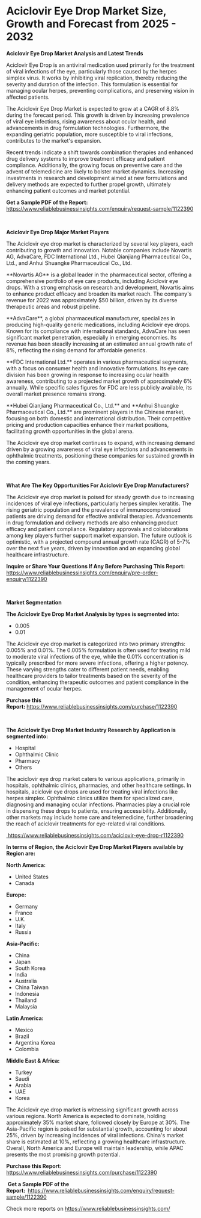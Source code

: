 <p><h1>Aciclovir Eye Drop Market Size, Growth and Forecast from 2025 - 2032</h1></p><p><strong>Aciclovir Eye Drop Market Analysis and Latest Trends</strong></p>
<p><p>Aciclovir Eye Drop is an antiviral medication used primarily for the treatment of viral infections of the eye, particularly those caused by the herpes simplex virus. It works by inhibiting viral replication, thereby reducing the severity and duration of the infection. This formulation is essential for managing ocular herpes, preventing complications, and preserving vision in affected patients.</p><p>The Aciclovir Eye Drop Market is expected to grow at a CAGR of 8.8% during the forecast period. This growth is driven by increasing prevalence of viral eye infections, rising awareness about ocular health, and advancements in drug formulation technologies. Furthermore, the expanding geriatric population, more susceptible to viral infections, contributes to the market's expansion. </p><p>Recent trends indicate a shift towards combination therapies and enhanced drug delivery systems to improve treatment efficacy and patient compliance. Additionally, the growing focus on preventive care and the advent of telemedicine are likely to bolster market dynamics. Increasing investments in research and development aimed at new formulations and delivery methods are expected to further propel growth, ultimately enhancing patient outcomes and market potential.</p></p>
<p><strong>Get a Sample PDF of the Report:&nbsp;</strong> <a href="https://www.reliablebusinessinsights.com/enquiry/request-sample/1122390?utm_campaign=3356&utm_medium=2&utm_source=Github&utm_content=ia&utm_term=08032025&utm_id=aciclovir-eye-drop">https://www.reliablebusinessinsights.com/enquiry/request-sample/1122390</a></p>
<p>&nbsp;</p>
<p><strong>Aciclovir Eye Drop Major Market Players</strong></p>
<p><p>The Aciclovir eye drop market is characterized by several key players, each contributing to growth and innovation. Notable companies include Novartis AG, AdvaCare, FDC International Ltd., Hubei Qianjiang Pharmaceutical Co., Ltd., and Anhui Shuangke Pharmaceutical Co., Ltd.</p><p>**Novartis AG** is a global leader in the pharmaceutical sector, offering a comprehensive portfolio of eye care products, including Aciclovir eye drops. With a strong emphasis on research and development, Novartis aims to enhance product efficacy and broaden its market reach. The company's revenue for 2022 was approximately $50 billion, driven by its diverse therapeutic areas and robust pipeline.</p><p>**AdvaCare**, a global pharmaceutical manufacturer, specializes in producing high-quality generic medications, including Aciclovir eye drops. Known for its compliance with international standards, AdvaCare has seen significant market penetration, especially in emerging economies. Its revenue has been steadily increasing at an estimated annual growth rate of 8%, reflecting the rising demand for affordable generics.</p><p>**FDC International Ltd.** operates in various pharmaceutical segments, with a focus on consumer health and innovative formulations. Its eye care division has been growing in response to increasing ocular health awareness, contributing to a projected market growth of approximately 6% annually. While specific sales figures for FDC are less publicly available, its overall market presence remains strong.</p><p>**Hubei Qianjiang Pharmaceutical Co., Ltd.** and **Anhui Shuangke Pharmaceutical Co., Ltd.** are prominent players in the Chinese market, focusing on both domestic and international distribution. Their competitive pricing and production capacities enhance their market positions, facilitating growth opportunities in the global arena.</p><p>The Aciclovir eye drop market continues to expand, with increasing demand driven by a growing awareness of viral eye infections and advancements in ophthalmic treatments, positioning these companies for sustained growth in the coming years.</p></p>
<p>&nbsp;</p>
<p><strong>What Are The Key Opportunities For Aciclovir Eye Drop Manufacturers?</strong></p>
<p><p>The Aciclovir eye drop market is poised for steady growth due to increasing incidences of viral eye infections, particularly herpes simplex keratitis. The rising geriatric population and the prevalence of immunocompromised patients are driving demand for effective antiviral therapies. Advancements in drug formulation and delivery methods are also enhancing product efficacy and patient compliance. Regulatory approvals and collaborations among key players further support market expansion. The future outlook is optimistic, with a projected compound annual growth rate (CAGR) of 5-7% over the next five years, driven by innovation and an expanding global healthcare infrastructure.</p></p>
<p><strong>Inquire or Share Your Questions If Any Before Purchasing This Report:</strong> <a href="https://www.reliablebusinessinsights.com/enquiry/pre-order-enquiry/1122390?utm_campaign=3356&utm_medium=2&utm_source=Github&utm_content=ia&utm_term=08032025&utm_id=aciclovir-eye-drop">https://www.reliablebusinessinsights.com/enquiry/pre-order-enquiry/1122390</a></p>
<p>&nbsp;</p>
<p><strong>Market Segmentation</strong></p>
<p><strong>The Aciclovir Eye Drop Market Analysis by types is segmented into:</strong></p>
<p><ul><li>0.005</li><li>0.01</li></ul></p>
<p><p>The Aciclovir eye drop market is categorized into two primary strengths: 0.005% and 0.01%. The 0.005% formulation is often used for treating mild to moderate viral infections of the eye, while the 0.01% concentration is typically prescribed for more severe infections, offering a higher potency. These varying strengths cater to different patient needs, enabling healthcare providers to tailor treatments based on the severity of the condition, enhancing therapeutic outcomes and patient compliance in the management of ocular herpes.</p></p>
<p><strong>Purchase this Report:&nbsp;</strong><a href="https://www.reliablebusinessinsights.com/purchase/1122390?utm_campaign=3356&utm_medium=2&utm_source=Github&utm_content=ia&utm_term=08032025&utm_id=aciclovir-eye-drop">https://www.reliablebusinessinsights.com/purchase/1122390</a></p>
<p>&nbsp;</p>
<p><strong>The Aciclovir Eye Drop Market Industry Research by Application is segmented into:</strong></p>
<p><ul><li>Hospital</li><li>Ophthalmic Clinic</li><li>Pharmacy</li><li>Others</li></ul></p>
<p><p>The aciclovir eye drop market caters to various applications, primarily in hospitals, ophthalmic clinics, pharmacies, and other healthcare settings. In hospitals, aciclovir eye drops are used for treating viral infections like herpes simplex. Ophthalmic clinics utilize them for specialized care, diagnosing and managing ocular infections. Pharmacies play a crucial role in dispensing these drops to patients, ensuring accessibility. Additionally, other markets may include home care and telemedicine, further broadening the reach of aciclovir treatments for eye-related viral conditions.</p></p>
<p><a href="https://www.reliablebusinessinsights.com/aciclovir-eye-drop-r1122390?utm_campaign=3356&utm_medium=2&utm_source=Github&utm_content=ia&utm_term=08032025&utm_id=aciclovir-eye-drop">&nbsp;https://www.reliablebusinessinsights.com/aciclovir-eye-drop-r1122390</a></p>
<p><strong>In terms of Region, the Aciclovir Eye Drop Market Players available by Region are:</strong></p>
<p>
    <p> <strong> North America: </strong>
        <ul>
            <li>United States</li>
            <li>Canada</li>
        </ul>
        </p> 
    <p> <strong> Europe: </strong>
        <ul>
            <li>Germany</li>
            <li>France</li>
            <li>U.K.</li>
            <li>Italy</li>
            <li>Russia</li>
        </ul>
        </p> 
    <p> <strong> Asia-Pacific: </strong>
        <ul>
            <li>China</li>
            <li>Japan</li>
            <li>South Korea</li>
            <li>India</li>
            <li>Australia</li>
            <li>China Taiwan</li>
            <li>Indonesia</li>
            <li>Thailand</li>
            <li>Malaysia</li>
        </ul>
        </p> 
    <p> <strong> Latin America: </strong>
        <ul>
            <li>Mexico</li>
            <li>Brazil</li>
            <li>Argentina Korea</li>
            <li>Colombia</li>
        </ul>
        </p> 
    <p> <strong> Middle East & Africa: </strong>
        <ul>
            <li>Turkey</li>
            <li>Saudi</li>
            <li>Arabia</li>
            <li>UAE</li>
            <li>Korea</li>
        </ul>
    </p>
    </p>
<p><p>The Aciclovir eye drop market is witnessing significant growth across various regions. North America is expected to dominate, holding approximately 35% market share, followed closely by Europe at 30%. The Asia-Pacific region is poised for substantial growth, accounting for about 25%, driven by increasing incidences of viral infections. China's market share is estimated at 10%, reflecting a growing healthcare infrastructure. Overall, North America and Europe will maintain leadership, while APAC presents the most promising growth potential.</p></p>
<p><strong>Purchase this Report: </strong><a href="https://www.reliablebusinessinsights.com/purchase/1122390?utm_campaign=3356&utm_medium=2&utm_source=Github&utm_content=ia&utm_term=08032025&utm_id=aciclovir-eye-drop">https://www.reliablebusinessinsights.com/purchase/1122390</a></p>
<p>&nbsp;<strong>Get a Sample PDF of the Report:&nbsp;&nbsp;</strong><a href="https://www.reliablebusinessinsights.com/enquiry/request-sample/1122390?utm_campaign=3356&utm_medium=2&utm_source=Github&utm_content=ia&utm_term=08032025&utm_id=aciclovir-eye-drop">https://www.reliablebusinessinsights.com/enquiry/request-sample/1122390</a></p>
<p><strong></strong></p>
<p>Check more reports on <a href="https://www.reliablebusinessinsights.com/?utm_campaign=3356&utm_medium=2&utm_source=Github&utm_content=ia&utm_term=08032025&utm_id=aciclovir-eye-drop">https://www.reliablebusinessinsights.com/</a></p>